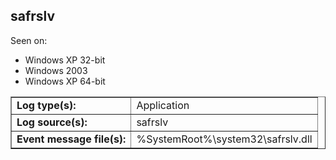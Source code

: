 ## safrslv

Seen on:
* Windows XP 32-bit
* Windows 2003
* Windows XP 64-bit

<table border="1" class="docutils">
  <tbody>
    <tr>
      <td><b>Log type(s):</b></td>
      <td>Application</td>
    </tr>
    <tr>
      <td><b>Log source(s):</b></td>
      <td>safrslv</td>
    </tr>
    <tr>
      <td><b>Event message file(s):</b></td>
      <td>%SystemRoot%\system32\safrslv.dll</td>
    </tr>
  </tbody>
</table>

&nbsp;

